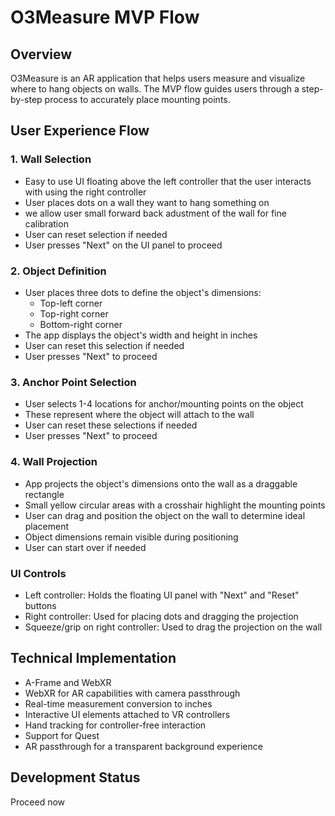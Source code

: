 # O3Measure MVP Flow

## Overview
O3Measure is an AR application that helps users measure and visualize where to hang objects on walls. The MVP flow guides users through a step-by-step process to accurately place mounting points.

## User Experience Flow

### 1. Wall Selection
- Easy to use UI floating above the left controller that the user interacts with using the right controller
- User places dots on a wall they want to hang something on
- we allow user small forward back adustment of the wall for fine calibration
- User can reset selection if needed
- User presses "Next" on the UI panel to proceed

### 2. Object Definition
- User places three dots to define the object's dimensions:
  - Top-left corner
  - Top-right corner
  - Bottom-right corner
- The app displays the object's width and height in inches
- User can reset this selection if needed
- User presses "Next" to proceed

### 3. Anchor Point Selection
- User selects 1-4 locations for anchor/mounting points on the object
- These represent where the object will attach to the wall
- User can reset these selections if needed
- User presses "Next" to proceed

### 4. Wall Projection
- App projects the object's dimensions onto the wall as a draggable rectangle
- Small yellow circular areas with a crosshair highlight the mounting points
- User can drag and position the object on the wall to determine ideal placement
- Object dimensions remain visible during positioning
- User can start over if needed

### UI Controls
- Left controller: Holds the floating UI panel with "Next" and "Reset" buttons
- Right controller: Used for placing dots and dragging the projection
- Squeeze/grip on right controller: Used to drag the projection on the wall

## Technical Implementation
- A-Frame and WebXR 
- WebXR for AR capabilities with camera passthrough
- Real-time measurement conversion to inches
- Interactive UI elements attached to VR controllers
- Hand tracking for controller-free interaction
- Support for Quest 
- AR passthrough for a transparent background experience

## Development Status
Proceed now